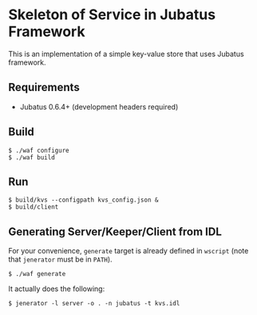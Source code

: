 Skeleton of Service in Jubatus Framework
=========================================

This is an implementation of a simple key-value store that uses Jubatus framework.

Requirements
------------

+ Jubatus 0.6.4+ (development headers required)

Build
-----

```
$ ./waf configure
$ ./waf build
```

Run
---

```
$ build/kvs --configpath kvs_config.json &
$ build/client
```

Generating Server/Keeper/Client from IDL
----------------------------------------

For your convenience, `generate` target is already defined in `wscript` (note that `jenerator` must be in `PATH`).

```
$ ./waf generate
```

It actually does the following:

```
$ jenerator -l server -o . -n jubatus -t kvs.idl
```
